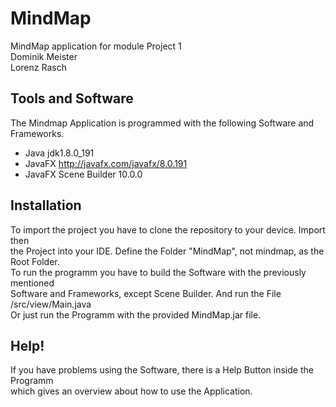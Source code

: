 # MindMap

MindMap application for module Project 1  \
Dominik Meister \
Lorenz Rasch

## Tools and Software

The Mindmap Application is programmed with the following Software and Frameworks.
* Java jdk1.8.0_191
* JavaFX http://javafx.com/javafx/8.0.191
* JavaFX Scene Builder 10.0.0

## Installation
To import the project you have to clone the repository to your device. Import then \
the Project into your IDE. Define the Folder "MindMap", not mindmap, as the Root Folder.\
To run the programm you have to build the Software with the previously mentioned \
Software and Frameworks, except Scene Builder. And run the File /src/view/Main.java
\
Or just run the Programm with the provided MindMap.jar file.
## Help!
If you have problems using the Software, there is a Help Button inside the Programm \
which gives an overview about how to use the Application.


